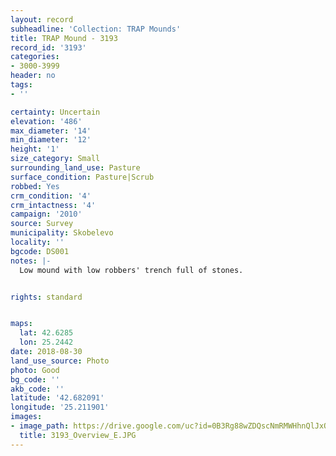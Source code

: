 ```yaml
---
layout: record
subheadline: 'Collection: TRAP Mounds'
title: TRAP Mound - 3193
record_id: '3193'
categories:
- 3000-3999
header: no
tags:
- ''

certainty: Uncertain
elevation: '486'
max_diameter: '14'
min_diameter: '12'
height: '1'
size_category: Small
surrounding_land_use: Pasture
surface_condition: Pasture|Scrub
robbed: Yes
crm_condition: '4'
crm_intactness: '4'
campaign: '2010'
source: Survey
municipality: Skobelevo
locality: ''
bgcode: DS001
notes: |-
  Low mound with low robbers' trench full of stones.


rights: standard


maps:
  lat: 42.6285
  lon: 25.2442
date: 2018-08-30
land_use_source: Photo
photo: Good
bg_code: ''
akb_code: ''
latitude: '42.682091'
longitude: '25.211901'
images:
- image_path: https://drive.google.com/uc?id=0B3Rg88wZDQscNmRMWHhnQlJxOE0
  title: 3193_Overview_E.JPG
---
```

